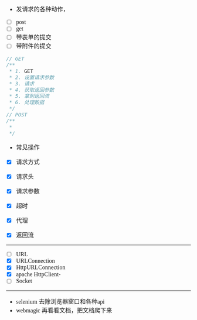 <font face="SimSun" size=3>

- 发请求的各种动作，
- [ ] post
- [ ] get
- [ ] 带表单的提交
- [ ] 带附件的提交
~~~java
// GET
/**
 * 1. GET
 * 2. 设置请求参数
 * 3. 请求
 * 4. 获取返回参数
 * 5. 拿到返回流
 * 6. 处理数据
 */
// POST
/**
 * 
 */
~~~
- 常见操作
- [x] 请求方式
- [x] 请求头
- [x] 请求参数
- [x] 超时
- [x] 代理
- [x] 返回流


---

- [ ] URL
- [x] URLConnection
- [x] HttpURLConnection
- [x] apache HttpClient- 
- [ ] Socket

---

- selenium 去除浏览器窗口和各种api
- webmagic 再看看文档，把文档爬下来

</font>